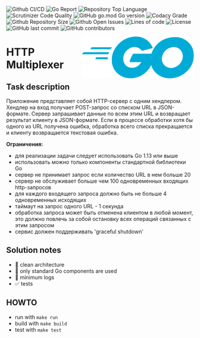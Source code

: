 ![Github CI/CD](https://img.shields.io/github/workflow/status/DeOne4eg/http-multiplexer/Go)
![Go Report](https://goreportcard.com/badge/github.com/DeOne4eg/http-multiplexer)
![Repository Top Language](https://img.shields.io/github/languages/top/DeOne4eg/http-multiplexer)
![Scrutinizer Code Quality](https://img.shields.io/scrutinizer/quality/g/DeOne4eg/http-multiplexer/master)
![GitHub go.mod Go version](https://img.shields.io/github/go-mod/go-version/DeOne4eg/http-multiplexer)
![Codacy Grade](https://img.shields.io/codacy/grade/c9467ed47e064b1981e53862d0286d65)
![Github Repository Size](https://img.shields.io/github/repo-size/DeOne4eg/http-multiplexer)
![Github Open Issues](https://img.shields.io/github/issues/DeOne4eg/http-multiplexer)
![Lines of code](https://img.shields.io/tokei/lines/github/DeOne4eg/http-multiplexer)
![License](https://img.shields.io/badge/license-MIT-green)
![GitHub last commit](https://img.shields.io/github/last-commit/DeOne4eg/http-multiplexer)
![GitHub contributors](https://img.shields.io/github/contributors/DeOne4eg/http-multiplexer)

<img align="right" width="300px" src="./images/go.png">

# HTTP Multiplexer

## Task description

Приложение представляет собой HTTP-сервер с одним хендлером. Хендлер на вход получает POST-запрос со списком URL в JSON-формате. Сервер запрашивает данные по всем этим URL и возвращает результат клиенту в JSON-формате. Если в процессе обработки хотя бы одного из URL получена ошибка, обработка всего списка прекращается и клиенту возвращается текстовая ошибка.

**Ограничения:**
+ для реализации задачи следует использовать Go 1.13 или выше
+ использовать можно только компоненты стандартной библиотеки Go
+ сервер не принимает запрос если количество URL в нем больше 20
+ сервер не обслуживает больше чем 100 одновременных входящих http-запросов
+ для каждого входящего запроса должно быть не больше 4 одновременных исходящих
+ таймаут на запрос одного URL - 1 секунда
+ обработка запроса может быть отменена клиентом в любой момент, это должно повлечь за собой остановку всех операций связанных с этим запросом
+ сервис должен поддерживать 'graceful shutdown'

## Solution notes
+ 🔱 clean architecture
+ 📖 only standard Go components are used
+ 📝 minimum logs
+ ✅ tests

## HOWTO
+ run with `make run`
+ build with `make build`
+ test with `make test`